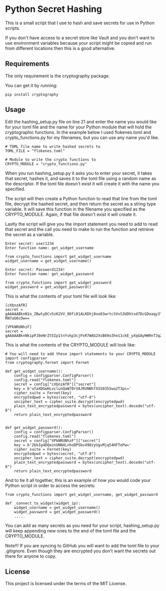 # Python Secret Hashing

This is a small script that I use to hash and save secrets for use in Python scripts.

If you don't have access to a secret store like Vault and you don't want to use environment variables because your script might be copied and run from different locations then this is a good alternative.

## Requirements
The only requirement is the cryptography package.

You can get it by running:
```
pip install cryptography
```

## Usage

Edit the hashing_setup.py file on line 21 and enter the name you would like for your toml file and the name for your Python module that will hold the cryptographic functions. In the example below I used flokenes.toml and crypto_functions.py for my filenames, but you can use any name you'd like.

```
# TOML file name to write hashed secrets to
TOML_FILE = "flokenes.toml"

# Module to write the crypto functions to
CRYPTO_MODULE = "crypto_functions.py"
```

When you run hashing_setup.py it asks you to enter your secret, it takes that secret, hashes it, and saves it to the toml file using a random name as the descriptor. If the toml file doesn't exist it will create it with the name you specified.

The script will then create a Python function to read that line from the toml file, decrypt the hashed secret, and then return the secret as a string type variable. It will save this function in the filename you specified as the CRYPTO_MODULE. Again, if that file doesn't exist it will create it.

Lastly the script will give you the import statement you need to add to read that secret and the call you need to make to run the function and retrieve the secret as a variable.

```
Enter secret: user1234
Enter function name: get_widget_username

from crypto_functions import get_widget_username
widget_username = get_widget_username()
```
```
Enter secret: Password1234!
Enter function name: get_widget_password

from crypto_functions import get_widget_password
widget_password = get_widget_password()
```

This is what the contents of your toml file will look like:
```
[cXbnzAfR]
secret = gAAAAABknN1o_ZBwtyDCv5zK2VV_9Ofi01ALKDhj8oo83wrtcSVxS3UDhtxd7DcGDoaqy3lVF08HqQgFWi0RtmUp-RN7aG6cOw==

[VPkNRUNhzF]
secret = gAAAAABknNkipPJ8eNrZt5Ip1tnYvkp3cjPxR7WAG2XsB69o3he11ckE_yXqGAyHW9nT3qZ4QEmu_xOq9cpVa0f5FZQCLiCa5A==
```

This is what the contents of the CRYPTO_MODULE will look like:
```
# You will need to add these import statements to your CRYPTO_MODULE
import configparser
from cryptography.fernet import Fernet

def get_widget_username():
    config = configparser.ConfigParser()
    config.read("flokenes.toml")
    secret = config["cXbnzAfR"]["secret"]
    key = b'ufaXDGwHLvclunQaW70rVAJRUNNhfXSS035Swa2T3pc='
    cipher_suite = Fernet(key)
    encryptedpwd = bytes(secret, "utf-8")
    uncipher_text = cipher_suite.decrypt(encryptedpwd)
    plain_text_encryptedpassword = bytes(uncipher_text).decode("utf-8")
    return plain_text_encryptedpassword


def get_widget_password():
    config = configparser.ConfigParser()
    config.read("flokenes.toml")
    secret = config["VPkNRUNhzF"]["secret"]
    key = b'2bkIg4DQeznUNN4LnhoDPSbv498zyUgvMjq54HFTePw='
    cipher_suite = Fernet(key)
    encryptedpwd = bytes(secret, "utf-8")
    uncipher_text = cipher_suite.decrypt(encryptedpwd)
    plain_text_encryptedpassword = bytes(uncipher_text).decode("utf-8")
    return plain_text_encryptedpassword
```

And to tie it all together, this is an example of how you would code your Python script in order to access the secrets:
```
from crypto_functions import get_widget_username, get_widget_password

def _connect_to_widget(widget_ip):
    widget_username = get_widget_username()
    widget_password = get_widget_password()
    .....
```

You can add as many secrets as you need for your script, hashing_setup.py will keep appending new ones to the end of the toml file and the CRYPTO_MODULE.

Note!!! If you are syncing to GitHub you will want to add the toml file to your .gitignore. Even though they are encrypted you don't want the secrets out there for anyone to copy.

## License
This project is licensed under the terms of the MIT License.
